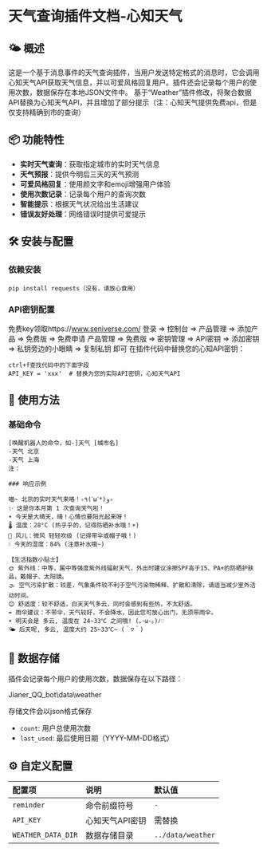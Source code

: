 # 天气查询插件文档-心知天气

## 🌤️ 概述

这是一个基于消息事件的天气查询插件，当用户发送特定格式的消息时，它会调用心知天气API获取天气信息，并以可爱风格回复用户。插件还会记录每个用户的使用次数，数据保存在本地JSON文件中。
基于“Weather”插件修改，将聚合数据API替换为心知天气API，并且增加了部分提示（注：心知天气提供免费api，但是仅支持精确到市的查询）

## 📦 功能特性

- **实时天气查询**：获取指定城市的实时天气信息
- **天气预报**：提供今明后三天的天气预测
- **可爱风格回复**：使用颜文字和emoji增强用户体验
- **使用次数记录**：记录每个用户的查询次数
- **智能提示**：根据天气状况给出生活建议
- **错误友好处理**：网络错误时提供可爱提示

## 🛠️ 安装与配置

### 依赖安装

```
pip install requests（没有，请放心食用）
```

### API密钥配置
免费key领取https://www.seniverse.com/
登录 => 控制台 => 产品管理 => 添加产品 => 免费版 => 免费申请
产品管理 => 免费版 => 密钥管理 => API密钥 => 添加密钥 => 私钥旁边的小眼睛 => 复制私钥   即可
在插件代码中替换您的心知API密钥：

```
ctrl+f查找代码中的下面字段
API_KEY = 'xxx'  # 替换为您的实际API密钥，心知天气API
```

## 📝 使用方法

### 基础命令

```
[唤醒机器人的命令，如-]天气 [城市名]
-天气 北京
-天气 上海
注：

### 响应示例

喵~ 北京的实时天气来咯！✧٩(ˊωˋ*)و✧
✨ 这是你本月第 1 次查询天气啦！
☀️ 今天是大晴天，晴！心情也要阳光起来呀！
🌡️ 温度：28°C (热乎乎的，记得防晒补水哦！☀️)
🍃 风儿：微风 轻轻吹级 (记得带伞或帽子哦！)
💧 今天的湿度：84% (注意补水哦~)

【生活指数小贴士】
🌞 紫外线：中等，属中等强度紫外线辐射天气，外出时建议涂擦SPF高于15、PA+的防晒护肤品，戴帽子、太阳镜。
🌫️ 空气污染扩散：较差，气象条件较不利于空气污染物稀释、扩散和清除，请适当减少室外活动时间。
😊 舒适度：较不舒适，白天天气多云，同时会感到有些热，不太舒适。
☔ 雨伞建议：不带伞，天气较好，不会降水，因此您可放心出门，无须带雨伞。
☀️ 明天会是 多云, 温度在 24~33℃ 之间哦! (｡･ω･｡)ﾉ♡
🌤️ 后天呢, 多云, 温度大约 25~33℃~ (＾▽＾)
```

## 💾 数据存储

插件会记录每个用户的使用次数，数据保存在以下路径：

Jianer_QQ_bot\data\weather

存储文件会以json格式保存

- `count`: 用户总使用次数
- `last_used`: 最后使用日期（YYYY-MM-DD格式）

## ⚙️ 自定义配置

| 配置项             | 说明            | 默认值            |
| :----------------- | :-------------- | :---------------- |
| `reminder`         | 命令前缀符号    | `-`               |
| `API_KEY`          | 心知天气API密钥 | 需替换            |
| `WEATHER_DATA_DIR` | 数据存储目录    | `../data/weather` |

